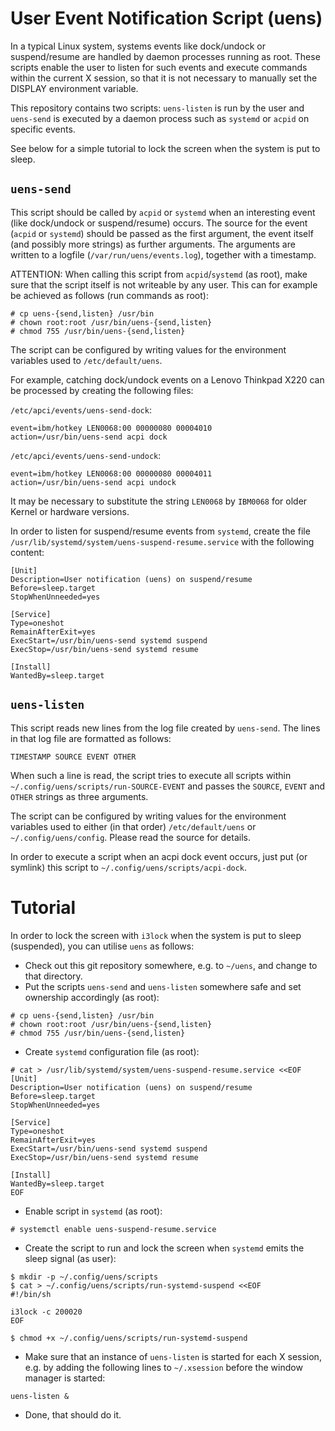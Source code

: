 User Event Notification Script (uens)
=====================================

In a typical Linux system, systems events like dock/undock or suspend/resume
are handled by daemon processes running as root. These scripts enable the user
to listen for such events and execute commands within the current X session, so
that it is not necessary to manually set the DISPLAY environment variable.

This repository contains two scripts: `uens-listen` is run by the user and
`uens-send` is executed by a daemon process such as `systemd` or `acpid` on
specific events.

See below for a simple tutorial to lock the screen when the system is put to
sleep.

`uens-send`
-----------

This script should be called by `acpid` or `systemd` when an interesting
event (like dock/undock or suspend/resume) occurs. The source for the event
(`acpid` or `systemd`) should be passed as the first argument, the event
itself (and possibly more strings) as further arguments.  The arguments are
written to a logfile (`/var/run/uens/events.log`), together with a timestamp.

ATTENTION: When calling this script from `acpid`/`systemd` (as root), make
sure that the script itself is not writeable by any user. This can for example
be achieved as follows (run commands as root):

```shell
# cp uens-{send,listen} /usr/bin
# chown root:root /usr/bin/uens-{send,listen}
# chmod 755 /usr/bin/uens-{send,listen}
```

The script can be configured by writing values for the environment variables
used to `/etc/default/uens`.

For example, catching dock/undock events on a Lenovo Thinkpad X220 can be
processed by creating the following files:

`/etc/apci/events/uens-send-dock`:

```
event=ibm/hotkey LEN0068:00 00000080 00004010
action=/usr/bin/uens-send acpi dock
```

`/etc/apci/events/uens-send-undock`:

```
event=ibm/hotkey LEN0068:00 00000080 00004011
action=/usr/bin/uens-send acpi undock
```

It may be necessary to substitute the string `LEN0068` by `IBM0068` for older
Kernel or hardware versions.

In order to listen for suspend/resume events from `systemd`, create the file
`/usr/lib/systemd/system/uens-suspend-resume.service` with the following
content:
```
[Unit]
Description=User notification (uens) on suspend/resume
Before=sleep.target
StopWhenUnneeded=yes

[Service]
Type=oneshot
RemainAfterExit=yes
ExecStart=/usr/bin/uens-send systemd suspend
ExecStop=/usr/bin/uens-send systemd resume

[Install]
WantedBy=sleep.target
```

`uens-listen`
-------------

This script reads new lines from the log file created by `uens-send`. The
lines in that log file are formatted as follows:

```
TIMESTAMP SOURCE EVENT OTHER
```

When such a line is read, the script tries to execute all scripts within
`~/.config/uens/scripts/run-SOURCE-EVENT` and passes the `SOURCE`, `EVENT`
and `OTHER` strings as three arguments.

The script can be configured by writing values for the environment variables
used to either (in that order) `/etc/default/uens` or
`~/.config/uens/config`. Please read the source for details.

In order to execute a script when an acpi dock event occurs, just put (or
symlink) this script to `~/.config/uens/scripts/acpi-dock`.

Tutorial
========

In order to lock the screen with `i3lock` when the system is put to sleep
(suspended), you can utilise `uens` as follows:

 * Check out this git repository somewhere, e.g. to `~/uens`, and change to
   that directory.
 * Put the scripts `uens-send` and `uens-listen` somewhere safe and set
   ownership accordingly (as root):

```
# cp uens-{send,listen} /usr/bin
# chown root:root /usr/bin/uens-{send,listen}
# chmod 755 /usr/bin/uens-{send,listen}
```

 * Create `systemd` configuration file (as root):

```
# cat > /usr/lib/systemd/system/uens-suspend-resume.service <<EOF
[Unit]
Description=User notification (uens) on suspend/resume
Before=sleep.target
StopWhenUnneeded=yes

[Service]
Type=oneshot
RemainAfterExit=yes
ExecStart=/usr/bin/uens-send systemd suspend
ExecStop=/usr/bin/uens-send systemd resume

[Install]
WantedBy=sleep.target
EOF
```

 * Enable script in `systemd` (as root):

```
# systemctl enable uens-suspend-resume.service
```

 * Create the script to run and lock the screen when `systemd` emits the
   sleep signal (as user):

```
$ mkdir -p ~/.config/uens/scripts
$ cat > ~/.config/uens/scripts/run-systemd-suspend <<EOF
#!/bin/sh

i3lock -c 200020
EOF

$ chmod +x ~/.config/uens/scripts/run-systemd-suspend
```

 * Make sure that an instance of `uens-listen` is started for each X
   session, e.g. by adding the following lines to `~/.xsession` before the
   window manager is started:

```
uens-listen &
```

 * Done, that should do it.
